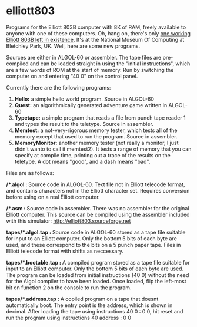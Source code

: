 # elliott803
Programs for the Elliott 803B computer with 8K of RAM, freely available to anyone with one of these computers. Oh, hang on, there's only <a href="http://www.tnmoc.org/explore/mainframes">one working Elliott 803B left in existence</a>. It's at the National Museum Of Computing at Bletchley Park, UK. Well, here are some new programs.

Sources are either in ALGOL-60 or assembler. The tape files are pre-compiled and can be loaded straight in using the "initial instructions", which are a few words of ROM at the start of memory. Run by switching the computer on and entering "40 0" on the control panel.

Currently there are the following programs:

1. <b>Hello:</b> a simple hello world program. Source in ALGOL-60
2. <b>Quest:</b> an algorithmically generated adventure game written in ALGOL-60
3. <b>Typetape:</b> a simple program that reads a file from punch tape reader 1 and types the result to the teletype. Source in assembler.
4. <b>Memtest:</b> a not-very-rigorous memory tester, which tests all of the memory except that used to run the program. Source in assembler.
5. <b>MemoryMonitor:</b> another memory tester (not really a monitor, I just didn't wanto to call it memtest2). It tests a range of memory that you can specify at compile time, printing out a trace of the results on the teletype. A dot means "good", and a dash means "bad".

Files are as follows:

<b>/*.algol : </b>Source code in ALGOL-60. Text file not in Elliott telecode format, and contains characters not in the Elliott character set. Requires conversion before using on a real Elliott computer.

<b>/*.asm : </b>Source code in assembler. There was no assembler for the original Elliott computer. This source can be compiled using the assembler included with this simulator: http://elliott803.sourceforge.net

<b>tapes/*.algol.tap : </b>Source code in ALGOL-60 stored as a tape file suitable for input to an Elliott computer. Only the bottom 5 bits of each byte are used, and these correspond to the bits on a 5 punch paper tape. Files in Elliott telecode format with shifts as neccessary.

<b>tapes/*.bootable.tap : </b>A compiled program stored as a tape file suitable for input to an Elliott computer. Only the bottom 5 bits of each byte are used. The program can be loaded from initial instructions (40 0) without the need for the Algol compiler to have been loaded. Once loaded, flip the left-most bit on function 2 on the console to run the program.

<b>tapes/*.address.tap : </b>A copiled program on a tape that doesnt automatically boot. The entry point is the address, which is shown in decimal. After loading the tape using instructions 40 0 : 0 0, hit reset and run the program using instructions 40 address : 0 0
